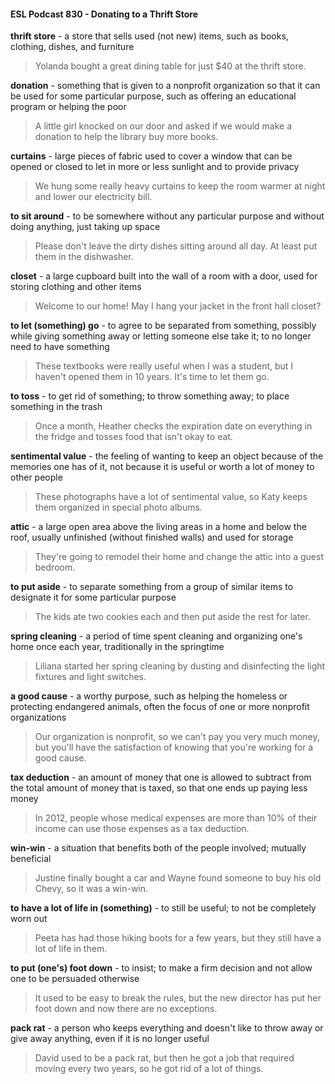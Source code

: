 #### ESL Podcast 830 - Donating to a Thrift Store

**thrift store** - a store that sells used (not new) items, such as books, clothing,
dishes, and furniture

> Yolanda bought a great dining table for just $40 at the thrift store.

**donation** - something that is given to a nonprofit organization so that it can be
used for some particular purpose, such as offering an educational program or
helping the poor

> A little girl knocked on our door and asked if we would make a donation to help
the library buy more books.

**curtains** - large pieces of fabric used to cover a window that can be opened or
closed to let in more or less sunlight and to provide privacy

> We hung some really heavy curtains to keep the room warmer at night and
lower our electricity bill.

**to sit around** - to be somewhere without any particular purpose and without
doing anything, just taking up space

> Please don't leave the dirty dishes sitting around all day. At least put them in
the dishwasher.

**closet** - a large cupboard built into the wall of a room with a door, used for
storing clothing and other items

> Welcome to our home! May I hang your jacket in the front hall closet?

**to let (something) go** - to agree to be separated from something, possibly while
giving something away or letting someone else take it; to no longer need to have
something

> These textbooks were really useful when I was a student, but I haven't opened
them in 10 years. It's time to let them go.

**to toss** - to get rid of something; to throw something away; to place something in
the trash

> Once a month, Heather checks the expiration date on everything in the fridge
and tosses food that isn't okay to eat.

**sentimental value** - the feeling of wanting to keep an object because of the
memories one has of it, not because it is useful or worth a lot of money to other
people

> These photographs have a lot of sentimental value, so Katy keeps them
organized in special photo albums.

**attic** - a large open area above the living areas in a home and below the roof,
usually unfinished (without finished walls) and used for storage

> They're going to remodel their home and change the attic into a guest bedroom.

**to put aside** - to separate something from a group of similar items to designate
it for some particular purpose

> The kids ate two cookies each and then put aside the rest for later.

**spring cleaning** - a period of time spent cleaning and organizing one's home
once each year, traditionally in the springtime

> Liliana started her spring cleaning by dusting and disinfecting the light fixtures
and light switches.

**a good cause** - a worthy purpose, such as helping the homeless or protecting
endangered animals, often the focus of one or more nonprofit organizations

> Our organization is nonprofit, so we can't pay you very much money, but you'll
have the satisfaction of knowing that you're working for a good cause.

**tax deduction** - an amount of money that one is allowed to subtract from the
total amount of money that is taxed, so that one ends up paying less money

> In 2012, people whose medical expenses are more than 10% of their income
can use those expenses as a tax deduction.

**win-win** - a situation that benefits both of the people involved; mutually
beneficial

> Justine finally bought a car and Wayne found someone to buy his old Chevy, so
it was a win-win.

**to have a lot of life in (something)** - to still be useful; to not be completely worn
out

> Peeta has had those hiking boots for a few years, but they still have a lot of life
in them.

**to put (one's) foot down** - to insist; to make a firm decision and not allow one to
be persuaded otherwise

> It used to be easy to break the rules, but the new director has put her foot down
and now there are no exceptions.

**pack rat** - a person who keeps everything and doesn't like to throw away or give
away anything, even if it is no longer useful

> David used to be a pack rat, but then he got a job that required moving every
two years, so he got rid of a lot of things.


